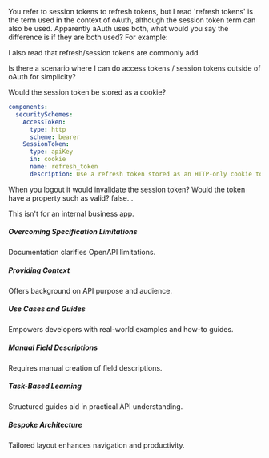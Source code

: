 You refer to session tokens to refresh tokens, but I read 'refresh tokens' is the term used in the context of oAuth, although the session token term can also be used. Apparently aAuth uses both, what would you say the difference is if they are both used? For example:

I also read that refresh/session tokens are commonly add

Is there a scenario where I can do access tokens / session tokens outside of oAuth for simplicity?

Would the session token be stored as a cookie?

```yaml
components:
  securitySchemes:
    AccessToken:
      type: http
      scheme: bearer
    SessionToken:
      type: apiKey
      in: cookie
      name: refresh_token
      description: Use a refresh token stored as an HTTP-only cookie to obtain a new access token
```



When you logout it would invalidate the session token? Would the token have a property such as valid? false...



This isn't for an internal business app.






<div class="fragment fade-in-then-out">
              <h5>Overcoming Specification Limitations</h5>
              <p>Documentation clarifies OpenAPI limitations.</p>
            </div>
            <div class="fragment fade-in-then-out">
              <h5>Providing Context</h5>
              <p>Offers background on API purpose and audience.</p>
            </div>
            <div class="fragment fade-in-then-out">
              <h5>Use Cases and Guides</h5>
              <p>
                Empowers developers with real-world examples and how-to guides.
              </p>
            </div>
            <div class="fragment fade-in-then-out">
              <h5>Manual Field Descriptions</h5>
              <p>Requires manual creation of field descriptions.</p>
            </div>
            <div class="fragment fade-in-then-out">
              <h5>Task-Based Learning</h5>
              <p>Structured guides aid in practical API understanding.</p>
            </div>
            <div class="fragment fade-in-then-out">
              <h5>Bespoke Architecture</h5>
              <p>Tailored layout enhances navigation and productivity.</p>
            </div>